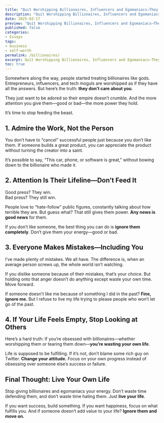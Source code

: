 ```yaml
---
title: "Quit Worshipping Billionaires, Influencers and Egomaniacs—They Don’t Care About You"
description: "Quit Worshipping Billionaires, Influencers and Egomaniacs—They Don’t Care About You"
date: 2025-03-17
preview: "Quit Worshipping Billionaires, Influencers and Egomaniacs—They Don’t Care About You"
published: false
categories:
- Essays
tags:
- business
- self-worth
permalink: /billionaires/
excerpt: Quit Worshipping Billionaires, Influencers and Egomaniacs—They Don’t Care About You
toc: true
---
```

Somewhere along the way, people started treating billionaires like gods. Entrepreneurs, influencers, and tech moguls are worshipped as if they have all the answers. But here’s the truth: **they don’t care about you**.  

They just want to be adored so their empire doesn’t crumble. And the more attention you give them—good or bad—the more power they hold.  

It’s time to stop feeding the beast.  

## **1. Admire the Work, Not the Person**  
You don’t have to “cancel” successful people just because you don’t like them. If someone builds a great product, you can appreciate the product without turning the creator into a saint.  

It’s possible to say, “This car, phone, or software is great,” without bowing down to the billionaire who made it.  

## **2. Attention Is Their Lifeline—Don’t Feed It**  
Good press? They win.  
Bad press? They still win.  

People love to “hate-follow” public figures, constantly talking about how terrible they are. But guess what? That still gives them power. **Any news is good news** for them.  

If you don’t like someone, the best thing you can do is **ignore them completely**. Don’t give them your energy—good or bad.  

## **3. Everyone Makes Mistakes—Including You**  
I’ve made plenty of mistakes. We all have. The difference is, when an average person screws up, the whole world isn’t watching.  

If you dislike someone because of their mistakes, that’s your choice. But holding onto that anger doesn’t do anything except waste your own time. Move forward.  

If someone doesn’t like me because of something I did in the past? **Fine, ignore me.** But I refuse to live my life trying to please people who won’t let go of the past.  

## **4. If Your Life Feels Empty, Stop Looking at Others**  
Here’s a hard truth: If you’re obsessed with billionaires—whether worshipping them or tearing them down—**you’re wasting your own life**.  

Life is supposed to be fulfilling. If it’s not, don’t blame some rich guy on Twitter. **Change your attitude.** Focus on your own progress instead of obsessing over someone else’s success or failure.  

## **Final Thought: Live Your Own Life**  
Stop giving billionaires and egomaniacs your energy. Don’t waste time defending them, and don’t waste time hating them. Just **live your life**.  

If you want success, build something. If you want happiness, focus on what fulfills you. And if someone doesn’t add value to your life? **Ignore them and move on.**